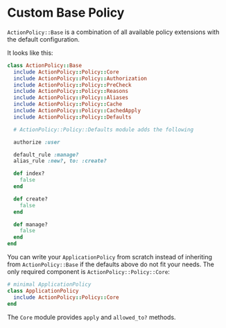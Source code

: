 # Custom Base Policy

`ActionPolicy::Base` is a combination of all available policy extensions with the default configuration.

It looks like this:

<span style="display:none;"># rubocop:disable Style/ClassAndModuleChildren</span>

```ruby
class ActionPolicy::Base
  include ActionPolicy::Policy::Core
  include ActionPolicy::Policy::Authorization
  include ActionPolicy::Policy::PreCheck
  include ActionPolicy::Policy::Reasons
  include ActionPolicy::Policy::Aliases
  include ActionPolicy::Policy::Cache
  include ActionPolicy::Policy::CachedApply
  include ActionPolicy::Policy::Defaults

  # ActionPolicy::Policy::Defaults module adds the following

  authorize :user

  default_rule :manage?
  alias_rule :new?, to: :create?

  def index?
    false
  end

  def create?
    false
  end

  def manage?
    false
  end
end
```

<span style="display:none;"># rubocop:enable Style/ClassAndModuleChildren</span>

You can write your `ApplicationPolicy` from scratch instead of inheriting from `ActionPolicy::Base`
if the defaults above do not fit your needs. The only required component is `ActionPolicy::Policy::Core`:

```ruby
# minimal ApplicationPolicy
class ApplicationPolicy
  include ActionPolicy::Policy::Core
end
```

The `Core` module provides `apply` and `allowed_to?` methods.
